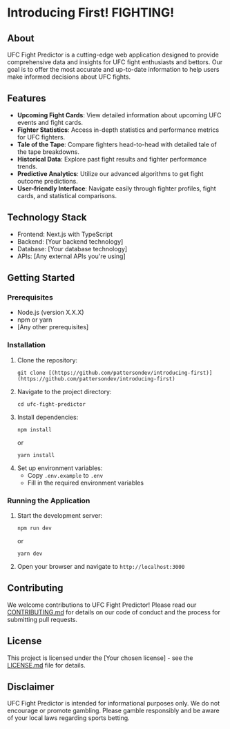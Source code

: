 # Introducing First! FIGHTING!

## About

UFC Fight Predictor is a cutting-edge web application designed to provide comprehensive data and insights for UFC fight enthusiasts and bettors. Our goal is to offer the most accurate and up-to-date information to help users make informed decisions about UFC fights.

## Features

- **Upcoming Fight Cards**: View detailed information about upcoming UFC events and fight cards.
- **Fighter Statistics**: Access in-depth statistics and performance metrics for UFC fighters.
- **Tale of the Tape**: Compare fighters head-to-head with detailed tale of the tape breakdowns.
- **Historical Data**: Explore past fight results and fighter performance trends.
- **Predictive Analytics**: Utilize our advanced algorithms to get fight outcome predictions.
- **User-friendly Interface**: Navigate easily through fighter profiles, fight cards, and statistical comparisons.

## Technology Stack

- Frontend: Next.js with TypeScript
- Backend: [Your backend technology]
- Database: [Your database technology]
- APIs: [Any external APIs you're using]

## Getting Started

### Prerequisites

- Node.js (version X.X.X)
- npm or yarn
- [Any other prerequisites]

### Installation

1. Clone the repository:
   ```
   git clone [(https://github.com/pattersondev/introducing-first)](https://github.com/pattersondev/introducing-first)
   ```
2. Navigate to the project directory:
   ```
   cd ufc-fight-predictor
   ```
3. Install dependencies:
   ```
   npm install
   ```
   or
   ```
   yarn install
   ```
4. Set up environment variables:
   - Copy `.env.example` to `.env`
   - Fill in the required environment variables

### Running the Application

1. Start the development server:
   ```
   npm run dev
   ```
   or
   ```
   yarn dev
   ```
2. Open your browser and navigate to `http://localhost:3000`

## Contributing

We welcome contributions to UFC Fight Predictor! Please read our [CONTRIBUTING.md](CONTRIBUTING.md) for details on our code of conduct and the process for submitting pull requests.

## License

This project is licensed under the [Your chosen license] - see the [LICENSE.md](LICENSE.md) file for details.

## Disclaimer

UFC Fight Predictor is intended for informational purposes only. We do not encourage or promote gambling. Please gamble responsibly and be aware of your local laws regarding sports betting.

